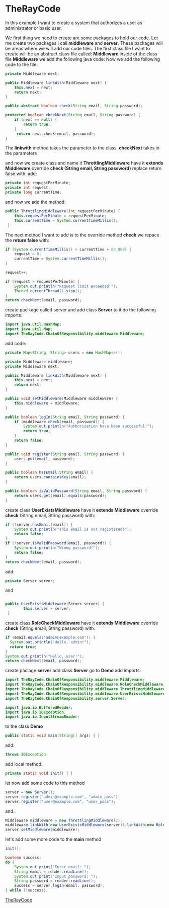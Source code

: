 # TheRayCode
In this example I want to create a system that authorizes a user as administrator or basic user.

We first thing we need to create are some packages to hold our code.
Let me create two packages I call **middleware** and **server**. 
These packages will be areas where we will add our code files.
The first class file I want to create will be an abstract class  file called: **Middleware** inside of the class file **Middleware** we add the following java code:
Now we add the following code to the file:


```java
private Middleware next;

public Middleware linkWith(Middleware next) {
    this.next = next;
    return next;
}

public abstract boolean check(String email, String password);

protected boolean checkNext(String email, String password) {
    if (next == null) {
        return true;
    }
     return next.check(email, password);
}

```
The **linkwith** method takes the parameter to the class. **checkNext** takes in the parameters


and now we create class and name it **ThrottlingMiddleware** have it **extends Middleware**
override **check (String email, String password)** replace return false with:
add:
```java
private int requestPerMinute;
private int request;
private long currentTime;
```
and now we add the method:
```java
public ThrottlingMiddleware(int requestPerMinute) {
    this.requestPerMinute = requestPerMinute;
    this.currentTime = System.currentTimeMillis();
 }
```
The next method I want to add is to the override method **check** we repace the **return false** with:
```java
if (System.currentTimeMillis() > currentTime + 60_000) {
    request = 0;
    currentTime = System.currentTimeMillis();
}

request++;

if (request > requestPerMinute) {
    System.out.println("Request limit exceeded!");
    Thread.currentThread().stop();
}
return checkNext(email, password);
```
create paclkage called server and add class **Server** to it do the following imports:
```java
import java.util.HashMap;
import java.util.Map;
import TheRayCode.ChainOfResponsibility.middleware.Middleware;
```
add code:
```java
private Map<String, String> users = new HashMap<>();

private Middleware middleware;
private Middleware next;

public Middleware linkWith(Middleware next) {
    this.next = next;
    return next;
}

public void setMiddleware(Middleware middleware) {
    this.middleware = middleware;
}

public boolean logIn(String email, String password) {
    if (middleware.check(email, password)) {
        System.out.println("Authorization have been successful!");
        return true;
    }
    return false;
}

public void register(String email, String password) {
    users.put(email, password);
}

public boolean hasEmail(String email) {
    return users.containsKey(email);
}

public boolean isValidPassword(String email, String password) {
    return users.get(email).equals(password);
}
```

create class **UserExistsMiddleware** have it **extends Middleware**
override **check** (String email, String password) with:
```java
if (!server.hasEmail(email)) {
    System.out.println("This email is not registered!");
    return false;
}
if (!server.isValidPassword(email, password)) {
    System.out.println("Wrong password!");
    return false;
}
return checkNext(email, password);
```
add:
```java
private Server server;
```
and
```java

public UserExistsMiddleware(Server server) {
        this.server = server;
 }

```



create class **RoleCheckMiddleware** have it **extends Middleware**
override **check** (String email, String password) with:
```java
if (email.equals("admin@example.com")) {
  System.out.println("Hello, admin!");
  return true;
}
System.out.println("Hello, user!");
return checkNext(email, password);
```
create paclage **server** add class **Server**
go to **Demo** add imports:
```java
import TheRayCode.ChainOfResponsibility.middleware.Middleware;
import TheRayCode.ChainOfResponsibility.middleware.RoleCheckMiddleware;
import TheRayCode.ChainOfResponsibility.middleware.ThrottlingMiddleware;
import TheRayCode.ChainOfResponsibility.middleware.UserExistsMiddleware;
import TheRayCode.ChainOfResponsibility.server.Server;

import java.io.BufferedReader;
import java.io.IOException;
import java.io.InputStreamReader;

```
to the class **Demo**
```java
public static void main(String[] args) { }
```
add:
```java
throws IOException
```
add local method:
```java
private static void init() { }
```
let now add some code to this method
```java
server = new Server();
server.register("admin@example.com", "admin_pass");
server.register("user@example.com", "user_pass");
```
and..
```java
Middleware middleware = new ThrottlingMiddleware(2);
middleware.linkWith(new UserExistsMiddleware(server)).linkWith(new RoleCheckMiddleware());
server.setMiddleware(middleware);
```
let's add some more code to the **main** method

```java
init();

boolean success;
do {
    System.out.print("Enter email: ");
    String email = reader.readLine();
    System.out.print("Input password: ");
    String password = reader.readLine();
    success = server.logIn(email, password);
} while (!success);

```


[TheRayCode](https://www.TheRayCode.com)
